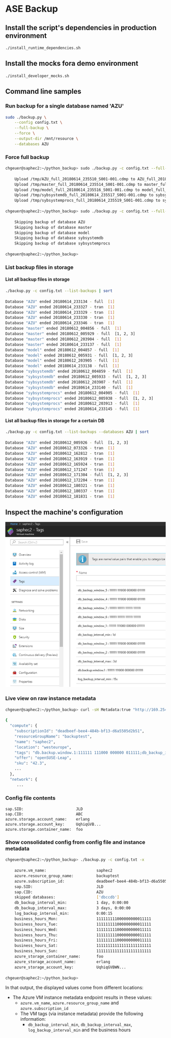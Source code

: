 
# ASE Backup

## Install the script's dependencies in production environment

```
./install_runtime_dependencies.sh
```

## Install the mocks fora demo environment

```
./install_developer_mocks.sh
```

## Command line samples

### Run backup for a single database named 'AZU'

```bash
sudo ./backup.py \
    --config config.txt \
    --full-backup \
    --force \
    --output-dir /mnt/resource \
    --databases AZU
```

### Force full backup

```bash
chgeuer@saphec2:~/python_backup> sudo ./backup.py -c config.txt --full-backup --force

    Upload /tmp/AZU_full_20180614_235510_S001-001.cdmp to AZU_full_20180614_235510--20180614_235514_S001-001.cdmp
    Upload /tmp/master_full_20180614_235514_S001-001.cdmp to master_full_20180614_235514--20180614_235516_S001-001.cdmp
    Upload /tmp/model_full_20180614_235516_S001-001.cdmp to model_full_20180614_235516--20180614_235517_S001-001.cdmp
    Upload /tmp/sybsystemdb_full_20180614_235517_S001-001.cdmp to sybsystemdb_full_20180614_235517--20180614_235519_S001-001.cdmp
    Upload /tmp/sybsystemprocs_full_20180614_235519_S001-001.cdmp to sybsystemprocs_full_20180614_235519--20180614_235525_S001-001.cdmp

chgeuer@saphec2:~/python_backup> sudo ./backup.py -c config.txt --full-backup

    Skipping backup of database AZU
    Skipping backup of database master
    Skipping backup of database model
    Skipping backup of database sybsystemdb
    Skipping backup of database sybsystemprocs

chgeuer@saphec2:~/python_backup>
```

### List backup files in storage

#### List all backup files in storage

```bash
./backup.py -c config.txt --list-backups | sort

Database "AZU" ended 20180614_233134 - full  [1]
Database "AZU" ended 20180614_233327 - tran  [1]
Database "AZU" ended 20180614_233329 - tran  [1]
Database "AZU" ended 20180614_233330 - tran  [1]
Database "AZU" ended 20180614_233346 - tran  [1]
Database "master" ended 20180612_004856 - full  [1]
Database "master" ended 20180612_005929 - full  [1, 2, 3]
Database "master" ended 20180612_203904 - full  [1]
Database "master" ended 20180614_233137 - full  [1]
Database "model" ended 20180612_004857 - full  [1]
Database "model" ended 20180612_005931 - full  [1, 2, 3]
Database "model" ended 20180612_203905 - full  [1]
Database "model" ended 20180614_233138 - full  [1]
Database "sybsystemdb" ended 20180612_004859 - full  [1]
Database "sybsystemdb" ended 20180612_005933 - full  [1, 2, 3]
Database "sybsystemdb" ended 20180612_203907 - full  [1]
Database "sybsystemdb" ended 20180614_233140 - full  [1]
Database "sybsystemprocs" ended 20180612_004905 - full  [1]
Database "sybsystemprocs" ended 20180612_005938 - full  [1, 2, 3]
Database "sybsystemprocs" ended 20180612_203913 - full  [1]
Database "sybsystemprocs" ended 20180614_233145 - full  [1]
```

#### List all backup files in storage for a certain DB

```bash
./backup.py -c config.txt --list-backups --databases AZU | sort

Database "AZU" ended 20180612_005926 - full  [1, 2, 3]
Database "AZU" ended 20180612_073326 - tran  [1]
Database "AZU" ended 20180612_162812 - tran  [1]
Database "AZU" ended 20180612_163919 - tran  [1]
Database "AZU" ended 20180612_165924 - tran  [1]
Database "AZU" ended 20180612_171247 - tran  [1]
Database "AZU" ended 20180612_171304 - full  [1, 2, 3]
Database "AZU" ended 20180612_172204 - tran  [1]
Database "AZU" ended 20180612_180321 - tran  [1]
Database "AZU" ended 20180612_180337 - tran  [1]
Database "AZU" ended 20180612_181831 - tran  [1]
```

## Inspect the machine's configuration

![tags in the portal][tags]

### Live view on raw instance metadata

```bash
chgeuer@saphec2:~/python_backup> curl -sH Metadata:true "http://169.254.169.254/metadata/instance?api-version=2017-12-01" | jq

{
  "compute": {
    "subscriptionId": "deadbeef-bee4-484b-bf13-d6a5505d2b51",
    "resourceGroupName": "backuptest",
    "name": "saphec2",
    "location": "westeurope",
    "tags": "db.backup.window.1:111111 111000 000000 011111;db_backup_interval_max:3d;db_backup_interval_min:1d;db_backup_window_1:111111 111000 000000 011111;db_backup_window_2:111111 111000 000000 011111;db_backup_window_3:111111 111000 000000 011111;db_backup_window_4:111111 111000 000000 011111;db_backup_window_5:111111 111000 000000 011111;db_backup_window_6:111111 111111 111111 111111;db_backup_window_7:111111 111111 111111 111111;log_backup_interval_min:15s",
    "offer": "openSUSE-Leap",
    "sku": "42.3",
    ...
  },
  "network": {
     ...

```

### Config file contents

```
sap.SID:                       JLD
sap.CID:                       ABC
azure.storage.account_name:    erlang
azure.storage.account_key:     UqhiqGVB...
azure.storage.container_name:  foo
```

### Show consolidated config from config file and instance metadata

```bash
chgeuer@saphec2:~/python_backup> ./backup.py -c config.txt -x

    azure.vm_name:                      saphec2
    azure.resource_group_name:          backuptest
    azure.subscription_id:              deadbeef-bee4-484b-bf13-d6a5505d2b51
    sap.SID:                            JLD
    sap.CID:                            AZU
    skipped databases:                  ['dbccdb']
    db_backup_interval_min:             1 day, 0:00:00
    db_backup_interval_max:             3 days, 0:00:00
    log_backup_interval_min:            0:00:15
    business_hours_Mon:                 111111111000000000011111
    business_hours_Tue:                 111111111000000000011111
    business_hours_Wed:                 111111111000000000011111
    business_hours_Thu:                 111111111000000000011111
    business_hours_Fri:                 111111111000000000011111
    business_hours_Sat:                 111111111111111111111111
    business_hours_Sun:                 111111111111111111111111
    azure_storage_container_name:       foo
    azure_storage_account_name:         erlang
    azure_storage_account_key:          UqhiqGVBWN...

chgeuer@saphec2:~/python_backup>
```

In that output, the displayed values come from different locations: 

- The Azure VM instance metadata endpoint results in these values:
  - `azure.vm_name`, `azure.resource_group_name` and `azure.subscription_id`
  - The VM tags (via instance metadata) provide the following information: 
    - `db_backup_interval_min`, `db_backup_interval_max`, `log_backup_interval_min` and the business hours

[tags]: docs/tags.png "tags in the portal"
